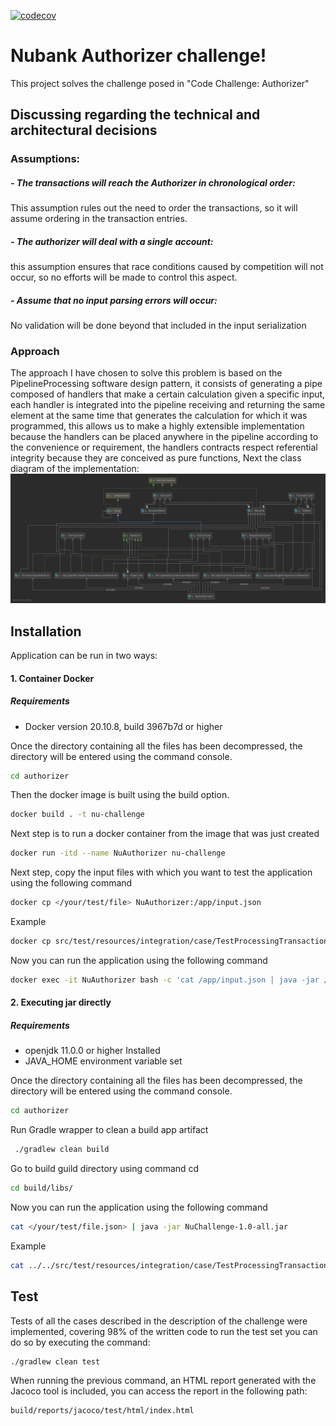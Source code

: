 [![codecov](https://codecov.io/gh/jmanzanog/NuChallenge/branch/master/graph/badge.svg?token=DWKEK830S0)](https://codecov.io/gh/jmanzanog/NuChallenge)
# Nubank Authorizer challenge!
This project solves the challenge posed in "Code Challenge: Authorizer"
## Discussing regarding the technical and architectural decisions

### Assumptions:
##### - The transactions will reach the Authorizer in chronological order:
This assumption rules out the need to order the transactions, so it will assume ordering in the transaction entries.
##### - The authorizer will deal with a single account:
this assumption ensures that race conditions caused by competition will not occur, so no efforts will be made to control this aspect.
##### - Assume that no input parsing errors will occur:
No validation will be done beyond that included in the input serialization
### Approach
The approach I have chosen to solve this problem is based on the PipelineProcessing software design pattern, it consists of generating a pipe composed of handlers that make a certain calculation given a specific input, each handler is integrated into the pipeline receiving and returning the same element at the same time that generates the calculation for which it was programmed, this allows us to make a highly extensible implementation because the handlers can be placed anywhere in the pipeline according to the convenience or requirement, the handlers contracts respect referential integrity because they are conceived as pure functions, Next the class diagram of the implementation:
![image info](./asset/class.png)
## Installation

Application can be run in two ways:
#### 1. Container Docker
##### Requirements
- Docker version 20.10.8, build 3967b7d or higher

Once the directory containing all the files has been decompressed, the directory will be entered using the command console.
```sh
cd authorizer
```

Then the docker image is built using the build option.
```sh
docker build . -t nu-challenge
```

Next step is to run a docker container from the image that was just created
```sh
docker run -itd --name NuAuthorizer nu-challenge
```

Next step, copy the input files with which you want to test the application using the following command

```sh
docker cp </your/test/file> NuAuthorizer:/app/input.json
```
Example
```sh
docker cp src/test/resources/integration/case/TestProcessingTransactionsThatViolateMultipleLogics/input.json NuAuthorizer:/app/input.json
```
Now you can run the application using the following command
```sh
docker exec -it NuAuthorizer bash -c 'cat /app/input.json | java -jar /app/NuChallenge-1.0-all.jar'
```
#### 2. Executing jar directly
##### Requirements
- openjdk 11.0.0 or higher Installed
- JAVA_HOME environment variable set

Once the directory containing all the files has been decompressed, the directory will be entered using the command console.
```sh
cd authorizer
```
Run Gradle wrapper to clean a build app artifact
```sh
 ./gradlew clean build
```

Go to build guild directory using command cd
```sh
cd build/libs/
```

Now you can run the application using the following command
```sh
cat </your/test/file.json> | java -jar NuChallenge-1.0-all.jar
```
Example 
```sh
cat ../../src/test/resources/integration/case/TestProcessingTransactionsThatViolateMultipleLogics/input.json  | java -jar NuChallenge-1.0-all.jar
```

## Test
Tests of all the cases described in the description of the challenge were implemented, covering 98% of the written code
to run the test set you can do so by executing the command:

```sh
./gradlew clean test
```

When running the previous command, an HTML report generated with the Jacoco tool is included, you can access the report in the following path:

```sh
build/reports/jacoco/test/html/index.html
```